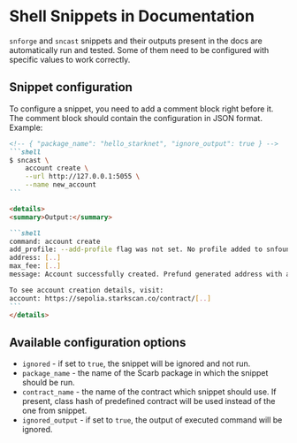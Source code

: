 # Shell Snippets in Documentation

`snforge` and `sncast` snippets and their outputs present in the docs are automatically run and tested. Some of them need to be configured with specific values to work correctly.

## Snippet configuration

To configure a snippet, you need to add a comment block right before it. The comment block should contain the configuration in JSON format. Example:

`````markdown
<!-- { "package_name": "hello_starknet", "ignore_output": true } -->
```shell
$ sncast \
    account create \
    --url http://127.0.0.1:5055 \
    --name new_account
```

<details>
<summary>Output:</summary>

```shell
command: account create
add_profile: --add-profile flag was not set. No profile added to snfoundry.toml
address: [..]
max_fee: [..]
message: Account successfully created. Prefund generated address with at least <max_fee> STRK tokens or an equivalent amount of ETH tokens. It is good to send more in the case of higher demand.

To see account creation details, visit:
account: https://sepolia.starkscan.co/contract/[..]
```
</details>
`````

## Available configuration options

- `ignored` - if set to `true`, the snippet will be ignored and not run.
- `package_name` - the name of the Scarb package in which the snippet should be run.
- `contract_name` - the name of the contract which snippet should use. If present, class hash of predefined contract will be used instead of the one from snippet.
- `ignored_output` - if set to `true`, the output of executed command will be ignored.
